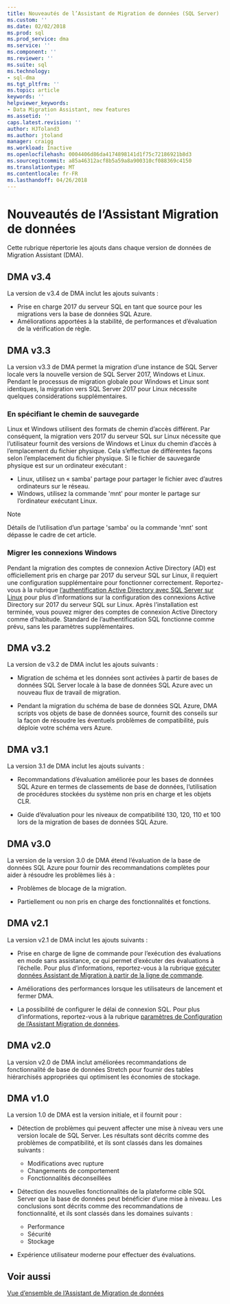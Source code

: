 ```yaml
---
title: Nouveautés de l’Assistant de Migration de données (SQL Server) | Documents Microsoft
ms.custom: ''
ms.date: 02/02/2018
ms.prod: sql
ms.prod_service: dma
ms.service: ''
ms.component: ''
ms.reviewer: ''
ms.suite: sql
ms.technology:
- sql-dma
ms.tgt_pltfrm: ''
ms.topic: article
keywords: ''
helpviewer_keywords:
- Data Migration Assistant, new features
ms.assetid: ''
caps.latest.revision: ''
author: HJToland3
ms.author: jtoland
manager: craigg
ms.workload: Inactive
ms.openlocfilehash: 0004406d86da4174898141d1f75c72186921b8d3
ms.sourcegitcommit: a85a46312acf8b5a59a8a900310cf088369c4150
ms.translationtype: MT
ms.contentlocale: fr-FR
ms.lasthandoff: 04/26/2018
---
```

# <a name="whats-new-in-data-migration-assistant"></a>Nouveautés de l’Assistant Migration de données

Cette rubrique répertorie les ajouts dans chaque version de données de Migration Assistant (DMA).

## <a name="dma-v34"></a>DMA v3.4
La version de v3.4 de DMA inclut les ajouts suivants :
- Prise en charge 2017 du serveur SQL en tant que source pour les migrations vers la base de données SQL Azure.
- Améliorations apportées à la stabilité, de performances et d’évaluation de la vérification de règle.

## <a name="dma-v33"></a>DMA v3.3
La version v3.3 de DMA permet la migration d’une instance de SQL Server locale vers la nouvelle version de SQL Server 2017, Windows et Linux. Pendant le processus de migration globale pour Windows et Linux sont identiques, la migration vers SQL Server 2017 pour Linux nécessite quelques considérations supplémentaires.

### <a name="specifying-the-back-up-path"></a>En spécifiant le chemin de sauvegarde
Linux et Windows utilisent des formats de chemin d’accès différent. Par conséquent, la migration vers 2017 du serveur SQL sur Linux nécessite que l’utilisateur fournit des versions de Windows et Linux du chemin d’accès à l’emplacement du fichier physique. Cela s’effectue de différentes façons selon l’emplacement du fichier physique.
Si le fichier de sauvegarde physique est sur un ordinateur exécutant :
- Linux, utilisez un « samba' partage pour partager le fichier avec d’autres ordinateurs sur le réseau.
-   Windows, utilisez la commande 'mnt' pour monter le partage sur l’ordinateur exécutant Linux.

> [!NOTE]
> Détails de l’utilisation d’un partage 'samba' ou la commande 'mnt' sont dépasse le cadre de cet article.

### <a name="migrating-windows-logins"></a>Migrer les connexions Windows
Pendant la migration des comptes de connexion Active Directory (AD) est officiellement pris en charge par 2017 du serveur SQL sur Linux, il requiert une configuration supplémentaire pour fonctionner correctement. Reportez-vous à la rubrique [l’authentification Active Directory avec SQL Server sur Linux](https://docs.microsoft.com/en-us/sql/linux/sql-server-linux-active-directory-authentication) pour plus d’informations sur la configuration des connexions Active Directory sur 2017 du serveur SQL sur Linux. Après l’installation est terminée, vous pouvez migrer des comptes de connexion Active Directory comme d’habitude. Standard de l’authentification SQL fonctionne comme prévu, sans les paramètres supplémentaires.

## <a name="dma-v32"></a>DMA v3.2
La version de v3.2 de DMA inclut les ajouts suivants :

- Migration de schéma et les données sont activées à partir de bases de données SQL Server locale à la base de données SQL Azure avec un nouveau flux de travail de migration.

- Pendant la migration du schéma de base de données SQL Azure, DMA scripts vos objets de base de données source, fournit des conseils sur la façon de résoudre les éventuels problèmes de compatibilité, puis déploie votre schéma vers Azure.

## <a name="dma-v31"></a>DMA v3.1
La version 3.1 de DMA inclut les ajouts suivants :

- Recommandations d’évaluation améliorée pour les bases de données SQL Azure en termes de classements de base de données, l’utilisation de procédures stockées du système non pris en charge et les objets CLR.

- Guide d’évaluation pour les niveaux de compatibilité 130, 120, 110 et 100 lors de la migration de bases de données SQL Azure.

## <a name="dma-v30"></a>DMA v3.0
La version de la version 3.0 de DMA étend l’évaluation de la base de données SQL Azure pour fournir des recommandations complètes pour aider à résoudre les problèmes liés à :

- Problèmes de blocage de la migration.

- Partiellement ou non pris en charge des fonctionnalités et fonctions.

## <a name="dma-v21"></a>DMA v2.1
La version v2.1 de DMA inclut les ajouts suivants :
- Prise en charge de ligne de commande pour l’exécution des évaluations en mode sans assistance, ce qui permet d’exécuter des évaluations à l’échelle. Pour plus d’informations, reportez-vous à la rubrique [exécuter données Assistant de Migration à partir de la ligne de commande](dma-commandline.md).

- Améliorations des performances lorsque les utilisateurs de lancement et fermer DMA.

- La possibilité de configurer le délai de connexion SQL. Pour plus d’informations, reportez-vous à la rubrique [paramètres de Configuration de l’Assistant Migration de données](dma-configurationsettings.md).

## <a name="dma-v20"></a>DMA v2.0
La version v2.0 de DMA inclut améliorées recommandations de fonctionnalité de base de données Stretch pour fournir des tables hiérarchisés appropriées qui optimisent les économies de stockage.

## <a name="dma-v10"></a>DMA v1.0
La version 1.0 de DMA est la version initiale, et il fournit pour :
- Détection de problèmes qui peuvent affecter une mise à niveau vers une version locale de SQL Server. Les résultats sont décrits comme des problèmes de compatibilité, et ils sont classés dans les domaines suivants :
    -   Modifications avec rupture
    - Changements de comportement
    - Fonctionnalités déconseillées

- Détection des nouvelles fonctionnalités de la plateforme cible SQL Server que la base de données peut bénéficier d’une mise à niveau. Les conclusions sont décrits comme des recommandations de fonctionnalité, et ils sont classés dans les domaines suivants :
    - Performance
    - Sécurité
    - Stockage

-   Expérience utilisateur moderne pour effectuer des évaluations.

## <a name="see-also"></a>Voir aussi

[Vue d’ensemble de l’Assistant de Migration de données](../dma/dma-overview.md)
